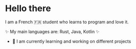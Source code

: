 # Hello there
I am a French 🇫🇷 student who learns to program and love it.

✨ My main languages are: Rust, Java, Kotlin ✨


- 🔭 I am currently learning and working on different projects
